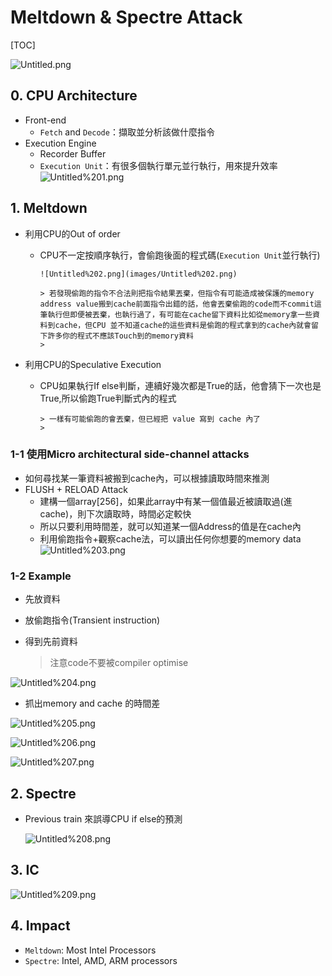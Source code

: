 # Meltdown & Spectre Attack

[TOC]

![Untitled.png](images/Untitled.png)

## 0. CPU Architecture

- Front-end
  - `Fetch` and `Decode`：擷取並分析該做什麼指令
- Execution Engine
  - Recorder Buffer
  - `Execution Unit`：有很多個執行單元並行執行，用來提升效率
        ![Untitled%201.png](images/Untitled%201.png)

## 1. Meltdown

- 利用CPU的Out of order
  - CPU不一定按順序執行，會偷跑後面的程式碼(`Execution Unit`並行執行)

        ![Untitled%202.png](images/Untitled%202.png)

        > 若發現偷跑的指令不合法則把指令結果丟棄，但指令有可能造成被保護的memory address value搬到cache前面指令出錯的話，他會丟棄偷跑的code而不commit這筆執行但即便被丟棄，也執行過了，有可能在cache留下資料比如從memory拿一些資料到cache，但CPU 並不知道cache的這些資料是偷跑的程式拿到的cache內就會留下許多你的程式不應該Touch到的memory資料
        >
- 利用CPU的Speculative Execution
  - CPU如果執行If else判斷，連續好幾次都是True的話，他會猜下一次也是True,所以偷跑True判斷式內的程式

        > 一樣有可能偷跑的會丟棄，但已經把 value 寫到 cache 內了
        >

### 1-1 使用Micro architectural side-channel attacks

- 如何尋找某一筆資料被搬到cache內，可以根據讀取時間來推測
- FLUSH + RELOAD Attack
  - 建構一個array[256]，如果此array中有某一個值最近被讀取過(進cache)，則下次讀取時，時間必定較快
  - 所以只要利用時間差，就可以知道某一個Address的值是在cache內
  - 利用偷跑指令+觀察cache法，可以讀出任何你想要的memory data
  ![Untitled%203.png](images/Untitled%203.png)

### 1-2 Example

- 先放資料
- 放偷跑指令(Transient instruction)

- 得到先前資料

    > 注意code不要被compiler optimise
    >

![Untitled%204.png](images/Untitled%204.png)

- 抓出memory and cache 的時間差

![Untitled%205.png](images/Untitled%205.png)

![Untitled%206.png](images/Untitled%206.png)

![Untitled%207.png](images/Untitled%207.png)

## 2. Spectre

- Previous train 來誤導CPU if else的預測

    ![Untitled%208.png](images/Untitled%208.png)

## 3. IC

![Untitled%209.png](images/Untitled%209.png)

## 4. Impact

- `Meltdown`: Most Intel Processors
- `Spectre`: Intel, AMD, ARM processors

